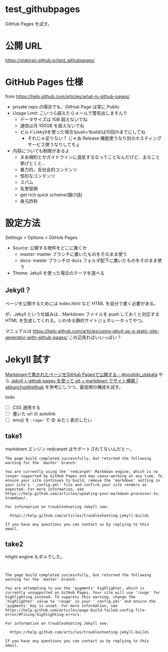 # test_githubpages
GitHub Pages を試す。

# 公開 URL
https://stakiran.github.io/test_githubpages/

# GitHub Pages 仕様
from https://help.github.com/articles/what-is-github-pages/

- private repo の場合でも、GitHub Page は常に Public 
- Usage Limit: こいつら超えたらメールで警告出しますんで
  - データサイズは 1GB 超えないでね
  - 通信は月 100GB を超えないでね
  - ビルド(Jekyllを使った場合1push=1build)は10回/hまでにしてね
    - それじゃ足りない？ じゃあ Release 機能使うなり別のホスティングサービス使うなりしてちょ
- 内容についても制限があるよ
  - まあ規約とかガイドラインに違反するなってことなんだけど、主なこと挙げとくと...
  - 暴力的、反社会的コンテンツ
  - 性的なコンテンツ
  - スパム
  - 名誉毀損
  - get rich quick scheme(儲け話)
  - 身元詐称

# 設定方法
Settings > Options > GitHub Pages

- Source: 公開する物件をどこに置くか
  - master: master ブランチに置いたものをそのまま使う
  - docs: master ブランチの docs フォルダ配下に置いたものをそのまま使う
- Theme: Jekyll を使った場合のテーマを選べる

## Jekyll？
ページを公開するためには index.html など HTML を自分で書く必要がある。

が、Jekyll という仕組みは、Markdown ファイルを push しておくと対応する HTML を生成してくれる。いわゆる静的サイトジェネレータってやつ。

マニュアルは https://help.github.com/articles/using-jekyll-as-a-static-site-generator-with-github-pages/ この辺見ればいいっぽい？

# Jekyll 試す
[Markdownで書かれたページをGitHub Pagesで公開する - @yoshiki_utakata](http://yoshikyoto.github.io/text/git/gh_pages_md.html) やら [Jekyll + github pages を使って git + markdown でサイト構築 | akkunchoi@github](http://akkunchoi.github.io/jekyll-github-blogging.html) を参考にしつつ、最低限の構成を試す。

todo
- [ ] CSS 適用する
- [ ] 書いた url の autolink
- [ ] emoji を `:rage:` で :rage: みたく表示したい

## take1
markdown エンジン redcarpet はサポートされてないんだとー。

```
The page build completed successfully, but returned the following warning for the `master` branch:

You are currently using the 'redcarpet' Markdown engine, which is no longer supported by GitHub Pages and may cease working at any time. To ensure your site continues to build, remove the 'markdown' setting in your site's '_config.yml' file and confirm your site renders as expected. For more information, see https://help.github.com/articles/updating-your-markdown-processor-to-kramdown/.

For information on troubleshooting Jekyll see:

  https://help.github.com/articles/troubleshooting-jekyll-builds

If you have any questions you can contact us by replying to this email.
```

## take2
hilight engine もダメでした。

```


The page build completed successfully, but returned the following warning for the `master` branch:

You are attempting to use the 'pygments' highlighter, which is currently unsupported on GitHub Pages. Your site will use 'rouge' for highlighting instead. To suppress this warning, change the 'highlighter' value to 'rouge' in your '_config.yml' and ensure the 'pygments' key is unset. For more information, see https://help.github.com/articles/page-build-failed-config-file-error/#fixing-highlighting-errors.

For information on troubleshooting Jekyll see:

  https://help.github.com/articles/troubleshooting-jekyll-builds

If you have any questions you can contact us by replying to this email.
```
